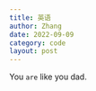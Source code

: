```yaml
---
title: 英语
author: Zhang
date: 2022-09-09
category: code
layout: post
---
```


You `are` like you dad.
